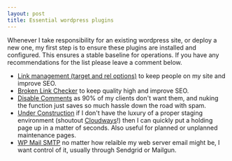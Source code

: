 ```yaml
---
layout: post
title: Essential wordpress plugins
---
```


Whenever I take responsibility for an existing wordpress site, or deploy a new one, my first step is to ensure these plugins are installed and configured. This ensures a stable baseline for operations. If you have any recommendations for the list please leave a comment below.

* [Link management (target and rel options)](https://cutt.ly/lgU5Idt) to keep people on my site and improve SEO.
* [Broken Link Checker](https://cutt.ly/LgU5HMo) to keep quality high and improve SEO.
* [Disable Comments](https://cutt.ly/3gU5LUE) as 90% of my clients don't want them, and nuking the function just saves so much hassle down the road with spam.
* [Under Construction](https://cutt.ly/RgU5L6h) if I don't have the luxury of a proper staging environment (shoutout [Cloudways](https://vrlps.co/PUqIZeV/cp)!) then I can quickly put a holding page up in a matter of seconds. Also useful for planned or unplanned maintenance pages.
* [WP Mail SMTP](https://cutt.ly/pgU5Zge) no matter how relaible my web server email might be, I want control of it, usually through Sendgrid or Mailgun.
